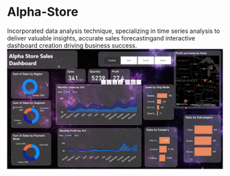 # Alpha-Store
Incorporated data analysis technique, specializing in time series analysis to deliver valuable insights, accurate sales forecastingand interactive dashboard creation driving business success.
![Dashboard Screenshot](https://github.com/richa-1003/Alpha-Store/blob/main/Alpha%20Store%20Dashboard.png)

